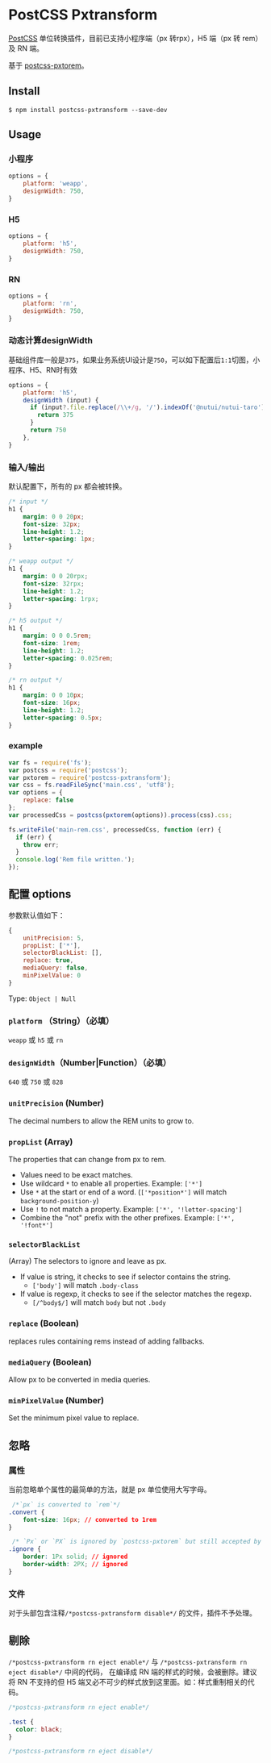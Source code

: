 # PostCSS Pxtransform 

[PostCSS](https://github.com/ai/postcss) 单位转换插件，目前已支持小程序端（px 转rpx），H5 端（px 转 rem）及 RN 端。

基于 [postcss-pxtorem](https://github.com/cuth/postcss-pxtorem/)。

## Install

```shell
$ npm install postcss-pxtransform --save-dev
```

## Usage

### 小程序
```js
options = {
    platform: 'weapp',
    designWidth: 750,
}
```

### H5
```js
options = {
    platform: 'h5',
    designWidth: 750,
}
```

### RN
```js
options = {
    platform: 'rn',
    designWidth: 750,
}
```

### 动态计算designWidth

基础组件库一般是`375`，如果业务系统UI设计是`750`，可以如下配置后`1:1`切图，小程序、H5、RN时有效

```js
options = {
    platform: 'h5',
    designWidth (input) {
      if (input?.file.replace(/\\+/g, '/').indexOf('@nutui/nutui-taro') > -1) {
        return 375
      }
      return 750
    },
}
```

### 输入/输出

默认配置下，所有的 px 都会被转换。

```css
/* input */
h1 {
    margin: 0 0 20px;
    font-size: 32px;
    line-height: 1.2;
    letter-spacing: 1px;
}

/* weapp output */
h1 {
    margin: 0 0 20rpx;
    font-size: 32rpx;
    line-height: 1.2;
    letter-spacing: 1rpx;
}

/* h5 output */
h1 {
    margin: 0 0 0.5rem;
    font-size: 1rem;
    line-height: 1.2;
    letter-spacing: 0.025rem;
}

/* rn output */
h1 {
    margin: 0 0 10px;
    font-size: 16px;
    line-height: 1.2;
    letter-spacing: 0.5px;
}

```

### example

```js
var fs = require('fs');
var postcss = require('postcss');
var pxtorem = require('postcss-pxtransform');
var css = fs.readFileSync('main.css', 'utf8');
var options = {
    replace: false
};
var processedCss = postcss(pxtorem(options)).process(css).css;

fs.writeFile('main-rem.css', processedCss, function (err) {
  if (err) {
    throw err;
  }
  console.log('Rem file written.');
});
```

## 配置 **options** 
参数默认值如下：

```js
{
    unitPrecision: 5,
    propList: ['*'],
    selectorBlackList: [],
    replace: true,
    mediaQuery: false,
    minPixelValue: 0
}
```

Type: `Object | Null`

###  `platform` （String）（必填）
`weapp` 或 `h5` 或 `rn`

### `designWidth`（Number|Function）（必填）
`640` 或 `750` 或 `828`

### `unitPrecision` (Number) 
The decimal numbers to allow the REM units to grow to.

### `propList` (Array) 
The properties that can change from px to rem.

- Values need to be exact matches.
- Use wildcard `*` to enable all properties. Example: `['*']`
- Use `*` at the start or end of a word. (`['*position*']` will match `background-position-y`)
- Use `!` to not match a property. Example: `['*', '!letter-spacing']`
- Combine the "not" prefix with the other prefixes. Example: `['*', '!font*']`
 
### `selectorBlackList`
(Array) The selectors to ignore and leave as px.
- If value is string, it checks to see if selector contains the string.
  - `['body']` will match `.body-class`
- If value is regexp, it checks to see if the selector matches the regexp.
  - `[/^body$/]` will match `body` but not `.body`

### `replace` (Boolean) 
replaces rules containing rems instead of adding fallbacks.

### `mediaQuery` (Boolean) 
Allow px to be converted in media queries.

### `minPixelValue` (Number) 
Set the minimum pixel value to replace.


## 忽略
### 属性
当前忽略单个属性的最简单的方法，就是 px 单位使用大写字母。

```css
 /*`px` is converted to `rem`*/
.convert {
    font-size: 16px; // converted to 1rem
}

 /* `Px` or `PX` is ignored by `postcss-pxtorem` but still accepted by browsers*/
.ignore {
    border: 1Px solid; // ignored
    border-width: 2PX; // ignored
}
```

### 文件
对于头部包含注释`/*postcss-pxtransform disable*/` 的文件，插件不予处理。

## 剔除
`/*postcss-pxtransform rn eject enable*/` 与 `/*postcss-pxtransform rn eject disable*/` 中间的代码，
在编译成 RN 端的样式的时候，会被删除。建议将 RN 不支持的但 H5 端又必不可少的样式放到这里面。如：样式重制相关的代码。
```css
/*postcss-pxtransform rn eject enable*/

.test {
  color: black;
}

/*postcss-pxtransform rn eject disable*/
```

